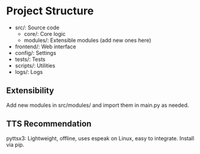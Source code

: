 # Project Structure
- src/: Source code
  - core/: Core logic
  - modules/: Extensible modules (add new ones here)
- frontend/: Web interface
- config/: Settings
- tests/: Tests
- scripts/: Utilities
- logs/: Logs

## Extensibility
Add new modules in src/modules/ and import them in main.py as needed.

## TTS Recommendation
pyttsx3: Lightweight, offline, uses espeak on Linux, easy to integrate. Install via pip.